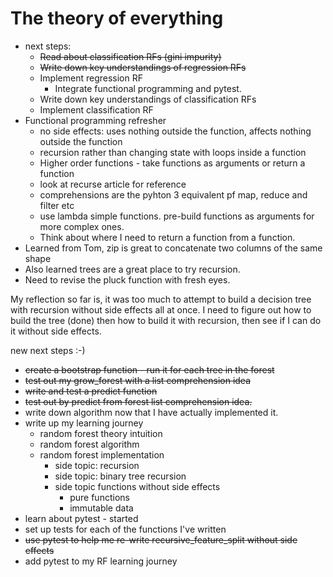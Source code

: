 # The theory of everything

* next steps:
  - ~~Read about classification RFs (gini impurity)~~
  - ~~Write down key understandings of regression RFs~~
  - Implement regression RF
    - Integrate functional programming and pytest.
  - Write down key understandings of classification RFs
  - Implement classification RF
* Functional programming refresher
  - no side effects: uses nothing outside the function, affects nothing outside the function
  - recursion rather than changing state with loops inside a function
  - Higher order functions - take functions as arguments or return a function
  - look at recurse article for reference
  - comprehensions are the pyhton 3 equivalent pf map, reduce and filter etc
  - use lambda simple functions. pre-build functions as arguments for more complex ones.
  - Think about where I need to return a function from a function.
* Learned from Tom, zip is great to concatenate two columns of the same shape
* Also learned trees are a great place to try recursion.
* Need to revise the pluck function with fresh eyes.

My reflection so far is, it was too much to attempt to build a decision tree with
recursion without side effects all at once. I need to figure out how to build the tree (done) then how to build it with recursion, then see if I can do it without side effects.

new next steps :-)
* ~~create a bootstrap function - run it for each tree in the forest~~
* ~~test out my grow_forest with a list comprehension idea~~
* ~~write and test a predict function~~
* ~~test out by predict from forest list comprehension idea.~~
* write down algorithm now that I have actually implemented it.
* write up my learning journey
  - random forest theory intuition
  - random forest algorithm
  - random forest implementation
    - side topic: recursion
    - side topic: binary tree recursion
    - side topic functions without side effects
      - pure functions
      - immutable data
* learn about pytest - started
* set up tests for each of the functions I've written
* ~~use pytest to help me re-write recursive_feature_split without side effects~~
* add pytest to my RF learning journey
